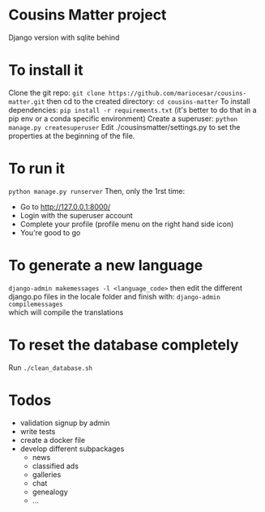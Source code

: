 # Cousins Matter project
Django version with sqlite behind
# To install it
Clone the git repo:
`git clone https://github.com/mariocesar/cousins-matter.git`
then cd to the created directory:
`cd cousins-matter`	
To install dependencies:
`pip install -r requirements.txt`
(it's better to do that in a pip env or a conda specific environment)
Create a superuser:
`python manage.py createsuperuser`
Edit ./cousinsmatter/settings.py to set the properties at the beginning of the file.

# To run it
`python manage.py runserver`
Then, only the 1rst time:
* Go to http://127.0.0.1:8000/
* Login with the superuser account
* Complete your profile (profile menu on the right hand side icon)
* You're good to go

# To generate a new language
`django-admin makemessages -l <language_code>`
then edit the different django.po files in the locale folder
and finish with:
`django-admin compilemessages`	
which will compile the translations

# To reset the database completely
Run `./clean_database.sh`

# Todos
* validation signup by admin
* write tests
* create a docker file
* develop different subpackages
  * news
  * classified ads
  * galleries
  * chat
  * genealogy
  * ...